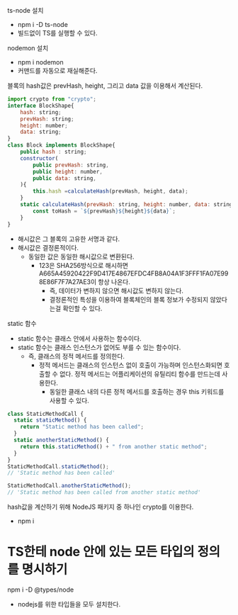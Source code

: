 ts-node 설치

- npm i -D ts-node
- 빌드없이 TS를 실행할 수 있다.

nodemon 설치

- npm i nodemon
- 커맨드를 자동으로 재실해준다.

블록의 hash값은 prevHash, height, 그리고 data 값을 이용해서 계산된다.

```js
import crypto from "crypto";
interface BlockShape{
    hash: string;
    prevHash: string;
    height: number;
    data: string;
}
class Block implements BlockShape{
    public hash : string;
    constructor(
        public prevHash: string,
        public height: number,
        public data: string,
    ){
        this.hash =calculateHash(prevHash, height, data);
    }
    static calculateHash(prevHash: string, height: number, data: string){
        const toHash = `${prevHash}${height}${data}`;
    }
}
```

- 해시값은 그 블록의 고유한 서명과 같다.
- 해시값은 결정론적이다.
  - 동일한 값은 동일한 해시값으로 변환된다.
    - 123은 SHA256방식으로 해시하면 A665A45920422F9D417E4867EFDC4FB8A04A1F3FFF1FA07E998E86F7F7A27AE3이 항상 나온다.
      - 즉, 데이터가 변하지 않으면 해시값도 변하지 않는다.
      - 결정론적인 특성을 이용하여 블록체인의 블록 정보가 수정되지 않았다는걸 확인할 수 있다.

static 함수

- static 함수는 클래스 안에서 사용하는 함수이다.
- static 함수는 클래스 인스턴스가 없어도 부를 수 있는 함수이다.
  - 즉, 클래스의 정적 메서드를 정의한다.
    - 정적 메서드는 클래스의 인스턴스 없이 호출이 가능하며 인스턴스화되면 호출할 수 없다. 정적 메서드는 어플리케이션의 유틸리티 함수를 만드는데 사용한다.
      - 동일한 클래스 내의 다른 정적 메서드를 호출하는 경우 this 키워드를 사용할 수 있다.

```js
class StaticMethodCall {
  static staticMethod() {
    return "Static method has been called";
  }
  static anotherStaticMethod() {
    return this.staticMethod() + " from another static method";
  }
}
StaticMethodCall.staticMethod();
// 'Static method has been called'

StaticMethodCall.anotherStaticMethod();
// 'Static method has been called from another static method'
```

hash값을 계산하기 위해 NodeJS 패키지 중 하나인 crypto를 이용한다.

- npm i

# TS한테 node 안에 있는 모든 타입의 정의를 명시하기

npm i -D @types/node

- nodejs를 위한 타입들을 모두 설치한다.
